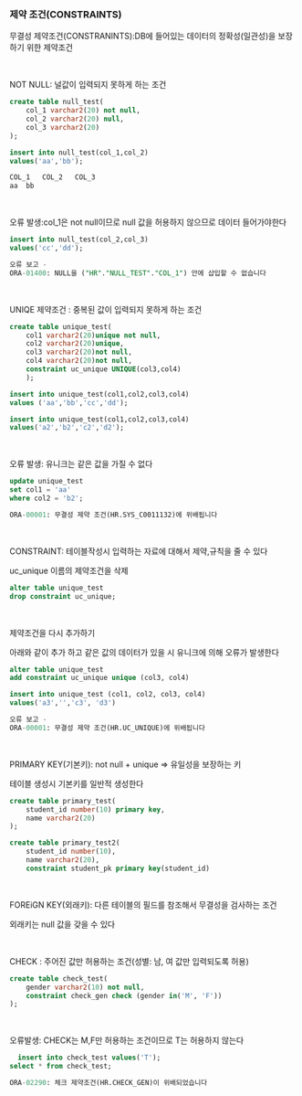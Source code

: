 ### 제약 조건(CONSTRAINTS)

무결성 제약조건(CONSTRANINTS):DB에 들어있는 데이터의 정확성(일관성)을 보장하기 위한 제약조건
  
&nbsp;


NOT NULL: 널값이 입력되지 못하게 하는 조건

```sql
create table null_test(
    col_1 varchar2(20) not null,
    col_2 varchar2(20) null,
    col_3 varchar2(20)
);
```

```sql
insert into null_test(col_1,col_2)
values('aa','bb');
```

```sql
COL_1	COL_2	COL_3
aa	bb	
```

 &nbsp; 

오류 발생:col_1은 not null이므로 null 값을 허용하지 않으므로 데이터 들어가야한다
  
```sql
insert into null_test(col_2,col_3)
values('cc','dd');
```

```sql
오류 보고 -
ORA-01400: NULL을 ("HR"."NULL_TEST"."COL_1") 안에 삽입할 수 없습니다
```

  &nbsp;



UNIQE 제약조건 : 중복된 값이 입력되지 못하게 하는 조건
 
```sql
create table unique_test(
    col1 varchar2(20)unique not null,
    col2 varchar2(20)unique,
    col3 varchar2(20)not null,
    col4 varchar2(20)not null,
    constraint uc_unique UNIQUE(col3,col4)
    );
```
```sql
insert into unique_test(col1,col2,col3,col4)
values ('aa','bb','cc','dd');
```

```sql
insert into unique_test(col1,col2,col3,col4)
values('a2','b2','c2','d2');
```


 &nbsp; 


오류 발생: 유니크는 같은 값을 가질 수 없다

```sql  
update unique_test
set col1 = 'aa'
where col2 = 'b2';
```
```sql
ORA-00001: 무결성 제약 조건(HR.SYS_C0011132)에 위배됩니다
```

 &nbsp;

CONSTRAINT: 테이블작성시 입력하는 자료에 대해서 제약,규칙을 줄 수 있다


uc_unique 이름의 제약조건을 삭제

```sql
alter table unique_test
drop constraint uc_unique;
```

 &nbsp; 


제약조건을 다시 추가하기

아래와 같이 추가 하고 같은 값의 데이터가 있을 시 유니크에 의해 오류가 발생한다
```sql
alter table unique_test
add constraint uc_unique unique (col3, col4)
```

```sql
insert into unique_test (col1, col2, col3, col4)
values('a3','','c3', 'd3')
```

```sql
오류 보고 -
ORA-00001: 무결성 제약 조건(HR.UC_UNIQUE)에 위배됩니다
```


  &nbsp;


PRIMARY KEY(기본키): not null + unique => 유일성을 보장하는 키

테이블 생성시 기본키를 일반적 생성한다
```sql
create table primary_test(
    student_id number(10) primary key,
    name varchar2(20)
);
```
```sql
create table primary_test2(
    student_id number(10),
    name varchar2(20),
    constraint student_pk primary key(student_id)
```


 &nbsp; 



FOREiGN KEY(외래키): 다른 테이블의 필드를 참조해서 무결성을 검사하는 조건

외래키는 null 값을 갖을 수 있다
  
&nbsp;

CHECK : 주어진 값만 허용하는 조건(성별: 남, 여 값만 입력되도록 허용)

```sql
create table check_test(
    gender varchar2(10) not null,
    constraint check_gen check (gender in('M', 'F'))
);
```

 &nbsp; 

오류발생: CHECK는 M,F만 허용하는 조건이므로 T는 허용하지 않는다


```sql
  insert into check_test values('T');
select * from check_test;
```
```sql
ORA-02290: 체크 제약조건(HR.CHECK_GEN)이 위배되었습니다
```